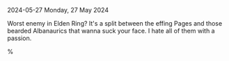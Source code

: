 2024-05-27 Monday, 27 May 2024

Worst enemy in Elden Ring? It's a split between the effing Pages and those bearded Albanaurics that wanna suck your face. I hate all of them with a passion.

%
